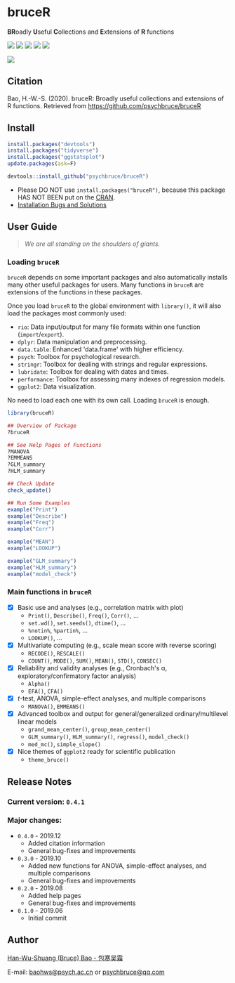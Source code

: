 # bruceR

**BR**oadly **U**seful **C**ollections and **E**xtensions of **R** functions

![](https://img.shields.io/badge/R-package-success)
![](https://img.shields.io/badge/Version-0.4.1-success)
![](https://img.shields.io/github/license/psychbruce/bruceR?label=License&color=success)
[![](https://img.shields.io/badge/lifecycle-maturing-blue.svg)](https://www.tidyverse.org/lifecycle/#maturing)
[![](https://img.shields.io/github/stars/psychbruce/bruceR?style=social)](https://github.com/psychbruce/bruceR/stargazers)

[![](https://img.shields.io/badge/Follow%20me%20on-Zhihu-blue)](https://www.zhihu.com/people/psychbruce/ "Personal profile on Zhihu.com")


## Citation
Bao, H.-W.-S. (2020). bruceR: Broadly useful collections and extensions of R functions. Retrieved from https://github.com/psychbruce/bruceR


## Install
```r
install.packages("devtools")
install.packages("tidyverse")
install.packages("ggstatsplot")
update.packages(ask=F)

devtools::install_github("psychbruce/bruceR")
```
- Please DO NOT use `install.packages("bruceR")`, because this package HAS NOT BEEN put on the [CRAN](https://cran.r-project.org/).
- [Installation Bugs and Solutions](https://github.com/psychbruce/bruceR/blob/master/README.md)


## User Guide
> *We are all standing on the shoulders of giants.*

### Loading `bruceR`
`bruceR` depends on some important packages and also automatically installs many other useful packages for users. Many functions in `bruceR` are extensions of the functions in these packages.

Once you load `bruceR` to the global environment with `library()`, it will also load the packages most commonly used:
- `rio`: Data input/output for many file formats within one function (`import`/`export`).
- `dplyr`: Data manipulation and preprocessing.
- `data.table`: Enhanced 'data.frame' with higher efficiency.
- `psych`: Toolbox for psychological research.
- `stringr`: Toolbox for dealing with strings and regular expressions.
- `lubridate`: Toolbox for dealing with dates and times.
- `performance`: Toolbox for assessing many indexes of regression models.
- `ggplot2`: Data visualization.

No need to load each one with its own call. Loading `bruceR` is enough.
```r
library(bruceR)

## Overview of Package
?bruceR

## See Help Pages of Functions
?MANOVA
?EMMEANS
?GLM_summary
?HLM_summary

## Check Update
check_update()

## Run Some Examples
example("Print")
example("Describe")
example("Freq")
example("Corr")

example("MEAN")
example("LOOKUP")

example("GLM_summary")
example("HLM_summary")
example("model_check")
```

### Main functions in `bruceR`
- [x] Basic use and analyses (e.g., correlation matrix with plot)
  + `Print()`, `Describe()`, `Freq()`, `Corr()`, ...
  + `set.wd()`, `set.seeds()`, `dtime()`, ...
  + `%notin%`, `%partin%`, ...
  + `LOOKUP()`, ...
- [x] Multivariate computing (e.g., scale mean score with reverse scoring)
  + `RECODE()`, `RESCALE()`
  + `COUNT()`, `MODE()`, `SUM()`, `MEAN()`, `STD()`, `CONSEC()`
- [x] Reliability and validity analyses (e.g., Cronbach's α, exploratory/confirmatory factor analysis)
  + `Alpha()`
  + `EFA()`, `CFA()`
- [x] *t*-test, ANOVA, simple-effect analyses, and multiple comparisons
  + `MANOVA()`, `EMMEANS()`
- [x] Advanced toolbox and output for general/generalized ordinary/multilevel linear models
  + `grand_mean_center()`, `group_mean_center()`
  + `GLM_summary()`, `HLM_summary()`, `regress()`, `model_check()`
  + `med_mc()`, `simple_slope()`
- [x] Nice themes of `ggplot2` ready for scientific publication
  + `theme_bruce()`


## Release Notes
### Current version: `0.4.1`
### Major changes:
+ `0.4.0` - 2019.12
  + Added citation information
  + General bug-fixes and improvements
+ `0.3.0` - 2019.10
  + Added new functions for ANOVA, simple-effect analyses, and multiple comparisons
  + General bug-fixes and improvements
+ `0.2.0` - 2019.08
  + Added help pages
  + General bug-fixes and improvements
+ `0.1.0` - 2019.06
  + Initial commit


## Author
[Han-Wu-Shuang (Bruce) Bao - 包寒吴霜](https://www.zhihu.com/people/psychbruce/ "Personal profile on Zhihu.com")

E-mail: baohws@psych.ac.cn or psychbruce@qq.com

